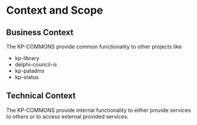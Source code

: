 # Context and Scope

## Business Context

The KP-COMMONS provide common functionality to other projects like

* kp-library
* delphi-council-is
* kp-paladins
* kp-status

## Technical Context

The KP-COMMONS provide internal functionality to either provide services to others or to access external provided services.